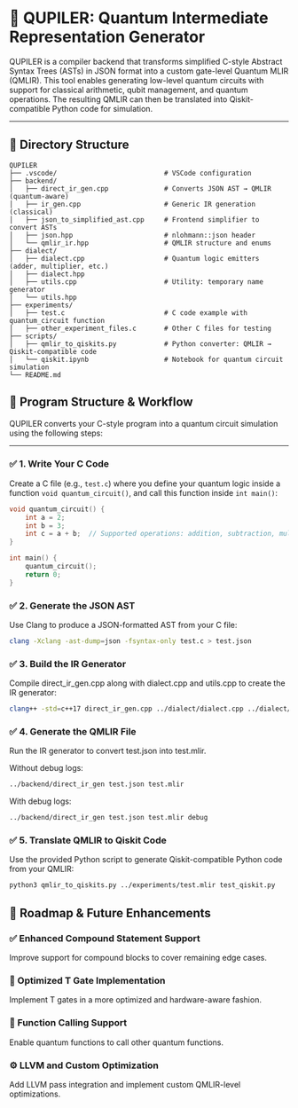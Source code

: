 # 🧬 QUPILER: Quantum Intermediate Representation Generator

QUPILER is a compiler backend that transforms simplified C-style Abstract Syntax Trees (ASTs) in JSON format into a custom gate-level Quantum MLIR (QMLIR). This tool enables generating low-level quantum circuits with support for classical arithmetic, qubit management, and quantum operations. The resulting QMLIR can then be translated into Qiskit-compatible Python code for simulation.

---

## 📁 Directory Structure

```plaintext
QUPILER
├── .vscode/                           # VSCode configuration
├── backend/
│   ├── direct_ir_gen.cpp              # Converts JSON AST → QMLIR (quantum-aware)
│   ├── ir_gen.cpp                     # Generic IR generation (classical)
│   ├── json_to_simplified_ast.cpp     # Frontend simplifier to convert ASTs
│   ├── json.hpp                       # nlohmann::json header
│   └── qmlir_ir.hpp                   # QMLIR structure and enums
├── dialect/
│   ├── dialect.cpp                    # Quantum logic emitters (adder, multiplier, etc.)
│   ├── dialect.hpp
│   ├── utils.cpp                      # Utility: temporary name generator
│   └── utils.hpp
├── experiments/
│   ├── test.c                         # C code example with quantum_circuit function
│   ├── other_experiment_files.c       # Other C files for testing
├── scripts/
│   ├── qmlir_to_qiskits.py            # Python converter: QMLIR → Qiskit-compatible code
│   └── qiskit.ipynb                   # Notebook for quantum circuit simulation
└── README.md
```

## 🧩 Program Structure & Workflow

QUPILER converts your C-style program into a quantum circuit simulation using the following steps:

---

### ✅ 1. Write Your C Code

Create a C file (e.g., `test.c`) where you define your quantum logic inside a function `void quantum_circuit()`, and call this function inside `int main()`:

```c
void quantum_circuit() {
    int a = 2;
    int b = 3;
    int c = a + b;  // Supported operations: addition, subtraction, multiplication (single digit only)
}

int main() {
    quantum_circuit();
    return 0;
}
```

### ✅ 2. Generate the JSON AST

Use Clang to produce a JSON-formatted AST from your C file:

```bash
clang -Xclang -ast-dump=json -fsyntax-only test.c > test.json
```

### ✅ 3. Build the IR Generator

Compile direct_ir_gen.cpp along with dialect.cpp and utils.cpp to create the IR generator:

```bash
clang++ -std=c++17 direct_ir_gen.cpp ../dialect/dialect.cpp ../dialect/utils.cpp -o direct_ir_gen
```

### ✅ 4. Generate the QMLIR File

Run the IR generator to convert test.json into test.mlir.

Without debug logs:
```bash
../backend/direct_ir_gen test.json test.mlir
```

With debug logs:
```bash
../backend/direct_ir_gen test.json test.mlir debug
```

### ✅ 5. Translate QMLIR to Qiskit Code

Use the provided Python script to generate Qiskit-compatible Python code from your QMLIR:

```bash
python3 qmlir_to_qiskits.py ../experiments/test.mlir test_qiskit.py
```

## 🔮 Roadmap & Future Enhancements

### ✅ Enhanced Compound Statement Support
Improve support for compound blocks to cover remaining edge cases.

### 🔧 Optimized T Gate Implementation
Implement T gates in a more optimized and hardware-aware fashion.

### 🔁 Function Calling Support
Enable quantum functions to call other quantum functions.

### ⚙️ LLVM and Custom Optimization
Add LLVM pass integration and implement custom QMLIR-level optimizations.
